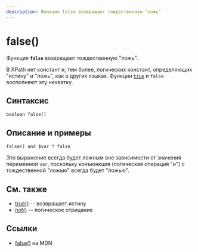 ```yaml
---
description: Функция false возвращает тождественную "ложь"
---
```


# false()

Функция **`false`** возвращает тождественную "ложь".

В XPath нет констант и, тем более, логических констант, определяющих "истину" и "ложь", как в других языках. Функции [`true`](true.md) и `false` восполняют эту нехватку.

## Синтаксис

```
boolean false()
```

## Описание и примеры

```
false() and $var ? false
```

Это выражение всегда будет ложным вне зависимости от значения переменной `var`, поскольку конъюнкция (логическая операция "и") с тождественной "ложью" всегда будет "ложью".

## См. также

- [true()](true.md) -- возвращает истину
- [not()](not.md) -- логическое отрицание

## Ссылки

- [false()](https://developer.mozilla.org/en-US/docs/Web/XPath/Functions/false) на MDN
